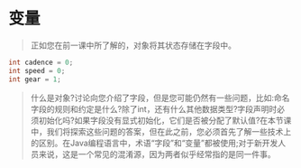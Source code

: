 # 变量
> 正如您在前一课中所了解的，对象将其状态存储在字段中。
```java
int cadence = 0;
int speed = 0;
int gear = 1;
```
> 什么是对象?讨论向您介绍了字段，但是您可能仍然有一些问题，比如:命名字段的规则和约定是什么?除了int，还有什么其他数据类型?字段声明时必须初始化吗?如果字段没有显式初始化，它们是否被分配了默认值?在本节课中，我们将探索这些问题的答案，但在此之前，您必须首先了解一些技术上的区别。在Java编程语言中，术语“字段”和“变量”都被使用;对于新开发人员来说，这是一个常见的混淆源，因为两者似乎经常指的是同一件事。